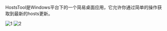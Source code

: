 HostsTool是Windows平台下的一个简易桌面应用，它允许你通过简单的操作获取到最新的hosts更新。

![1](https://cloud.githubusercontent.com/assets/16496671/14585704/a68df23c-04b0-11e6-8282-3c9d0f05eb1a.png)
![2](https://cloud.githubusercontent.com/assets/16496671/14585705/b7f1a910-04b0-11e6-98a9-6e5274c9f4e2.png)
